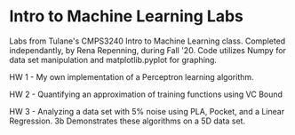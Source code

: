 # Intro to Machine Learning Labs
Labs from Tulane's CMPS3240 Intro to Machine Learning class. Completed independantly, by Rena Repenning, during Fall '20.
Code utilizes Numpy for data set manipulation and matplotlib.pyplot for graphing.

HW 1 - My own implementation of a Perceptron learning algorithm.

HW 2 - Quantifying an approximation of training functions using VC Bound 

HW 3 - Analyzing a data set with 5% noise using PLA, Pocket, and a Linear Regression. 3b Demonstrates these algorithms on a 5D data set.
